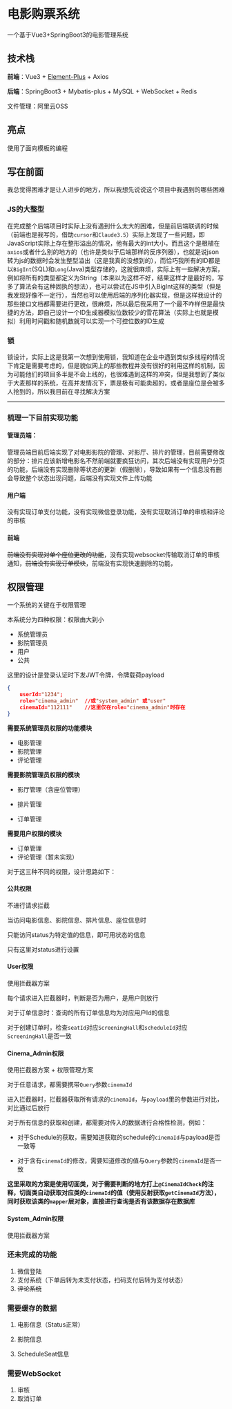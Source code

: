 # 电影购票系统

一个基于Vue3+SpringBoot3的电影管理系统

## 技术栈

**前端**：Vue3 + [Element-Plus](https://element-plus.org/zh-CN/component/overview.html) + Axios

**后端**：SpringBoot3 + Mybatis-plus + MySQL + WebSocket + Redis

文件管理：阿里云OSS

## 亮点

使用了面向模板的编程



## 写在前面

我总觉得困难才是让人进步的地方，所以我想先说说这个项目中我遇到的哪些困难

### JS的大整型

在完成整个后端项目时实际上没有遇到什么太大的困难，但是前后端联调的时候（前端也是我写的，借助`cursor`和`Claude3.5`）实际上发现了一些问题，即JavaScript实际上存在整形溢出的情况，他有最大的int大小，而且这个是根植在`axios`或者什么别的地方的（也许是类似于后端那样的反序列器），也就是说json转为js的数据时会发生整型溢出（这是我真的没想到的），而恰巧我所有的ID都是以`BigInt`(SQL)和`Long`(Java)类型存储的，这就很麻烦，实际上有一些解决方案，例如将所有的类型都定义为String（本来以为这样不好，结果这样才是最好的，写多了算法会有这种固执的想法），也可以尝试在JS中引入BigInt这样的类型（但是我发现好像不一定行），当然也可以使用后端的序列化器实现，但是这样我设计的那些接口文档都需要进行更改，很麻烦，所以最后我采用了一个最不咋样但是最快捷的方法，即自己设计一个ID生成器模拟位数较少的雪花算法（实际上也就是模拟）利用时间戳和随机数就可以实现一个可控位数的ID生成



### 锁

锁设计，实际上这是我第一次想到使用锁，我知道在企业中遇到类似多线程的情况下肯定是需要考虑的，但是貌似网上的那些教程并没有很好的利用这样的机制，因为可能他们的项目多半是不会上线的，也很难遇到这样的冲突，但是我想到了类似于大麦那样的系统，在高并发情况下，票是极有可能卖超的，或者是座位是会被多人抢到的，所以我目前在寻找解决方案

---

### 梳理一下目前实现功能

#### 管理员端：

管理员端目前后端实现了对电影影院的管理、对影厅、排片的管理，目前需要修改的部分：排片应该新增电影名不然前端就要疯狂访问，其次后端没有实现用户分页的功能，后端没有实现删除等状态的更新（假删除），导致如果有一个信息没有删会导致整个状态出现问题，后端没有实现文件上传功能

#### 用户端

没有实现订单支付功能，没有实现微信登录功能，没有实现取消订单的审核和评论的审核

#### 前端

~~前端没有实现对单个座位更改的功能~~，没有实现websocket传输取消订单的审核通知，~~前端没有实现订单模块~~，前端没有实现快速删除的功能，

## 权限管理

一个系统的关键在于权限管理

本系统分为四种权限：权限由大到小

- 系统管理员
- 影院管理员
- 用户
- 公共

这里的设计是登录认证时下发JWT令牌，令牌载荷payload

```json
{
    userId="1234";
    role="cinema_admin"  //或"system_admin" 或"user"
    cinemaId="112111"    //这里仅在role="cinema_admin"时存在
}
```

**需要系统管理员权限的功能模块**

- 电影管理
- 影院管理
- 评论管理

**需要影院管理员权限的模块**

- 影厅管理（含座位管理）

- 排片管理
- 订单管理

**需要用户权限的模块**

- 订单管理
- 评论管理（暂未实现）

对于这三种不同的权限，设计思路如下：

#### 公共权限

不进行请求拦截

当访问电影信息、影院信息、排片信息、座位信息时

只能访问status为特定值的信息，即可用状态的信息

只有这里对status进行设置

#### User权限

使用拦截器方案

每个请求进入拦截器时，判断是否为用户，是用户则放行

对于订单信息时：查询的所有订单信息均为对应用户Id的信息

对于创建订单时，检查`seatId`对应`ScreeningHall`和`scheduleId`对应`ScreeningHall`是否一致

#### Cinema_Admin权限

使用拦截器方案 + 权限管理方案

对于任意请求，都需要携带`Query`参数`cinemaId`

进入拦截器时，拦截器获取所有请求的`cinemaId`，与`payload`里的参数进行对比，对比通过后放行

对于所有信息的获取和创建，都需要对传入的数据进行合格性检测，例如：

- 对于Schedule的获取，需要知道获取的schedule的`cinemaId`与payload是否一致等

- 对于含有`cinemaId`的修改，需要知道修改的值与`Query`参数的`cinemaId`是否一致

**这里采取的方案是使用切面类，对于需要判断的地方打上`@CinemaIdCheck`的注释，切面类自动获取对应类的`cinemaId`的值（使用反射获取`getCinemaId`方法），同时获取该类的`mapper`层对象，直接进行查询是否有该数据存在数据库**

#### System_Admin权限

使用拦截器方案



### 还未完成的功能

1. 微信登陆
2. 支付系统（下单后转为未支付状态，扫码支付后转为支付状态）
3. ~~评论系统~~



### 需要缓存的数据

1. 电影信息（Status正常）

2. 影院信息

3. ScheduleSeat信息



### 需要WebSocket

1. 审核
2. 取消订单